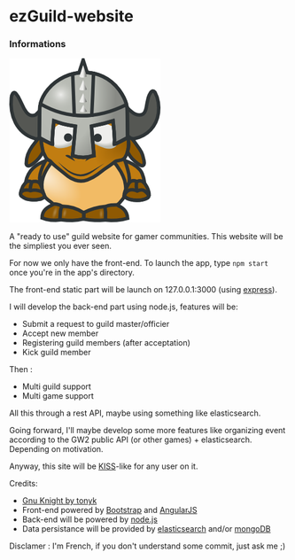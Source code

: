ezGuild-website
===========

### Informations

![gnu-knight](https://raw.githubusercontent.com/laryakan/ezGuild-website/master/public/img/banner273x296.png)

A "ready to use" guild website for gamer communities. This website will be the simpliest you ever seen.

For now we only have the front-end. To launch the app, type `npm start` once you're in the app's directory.
  
The front-end static part will be launch on 127.0.0.1:3000 (using [express](http://expressjs.com/)).

I will develop the back-end part using node.js, features will be:
- Submit a request to guild master/officier
- Accept new member
- Registering guild members (after acceptation)
- Kick guild member

Then :
- Multi guild support
- Multi game support

All this through a rest API, maybe using something like elasticsearch.

Going forward, I'll maybe develop some more features like organizing event according to the GW2 public API (or other games) + elasticsearch. Depending on motivation.

Anyway, this site will be [KISS](http://en.wikipedia.org/wiki/KISS_principle)-like for any user on it.

Credits: 
 - [Gnu Knight by tonyk](https://openclipart.org/detail/14546/gnu-knight-by-tonyk)
 - Front-end powered by [Bootstrap](http://getbootstrap.com/) and [AngularJS](https://angularjs.org/)
 - Back-end will be powered by [node.js](http://nodejs.org/)
 - Data persistance will be provided by [elasticsearch](http://www.elasticsearch.org/) and/or [mongoDB](http://www.mongodb.org/)

Disclamer : I'm French, if you don't understand some commit, just ask me ;) 
